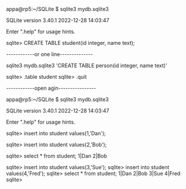 appa@rp5:~/SQLite $ sqlite3 mydb.sqlite3

SQLite version 3.40.1 2022-12-28 14:03:47

Enter ".help" for usage hints.

sqlite> CREATE TABLE student(id integer, name text);

------------or one line--------------

sqlite3 mydb.sqlite3 'CREATE TABLE person(id integer, name text)'

sqlite> .table
student
sqlite> .quit

------------open agin----------------

appa@rp5:~/SQLite $ sqlite3 mydb.sqlite3

SQLite version 3.40.1 2022-12-28 14:03:47

Enter ".help" for usage hints.

sqlite> insert into student values(1,'Dan');

sqlite> insert into student values(2,'Bob');

sqlite> select * from student;
1|Dan
2|Bob

sqlite> insert into student values(3,'Sue');
sqlite> insert into student values(4,'Fred');
sqlite> select * from student;
1|Dan
2|Bob
3|Sue
4|Fred
sqlite> 
